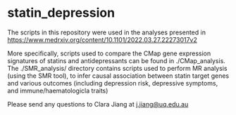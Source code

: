 # statin_depression

The scripts in this repository were used in the analyses presented in https://www.medrxiv.org/content/10.1101/2022.03.27.22273017v2

More specifically, scripts used to compare the CMap gene expression signatures of statins and antidepressants can be found in ./CMap_analysis. The ./SMR_analysis/ directory contains scripts used to perform MR analysis (using the SMR tool), to infer causal association between statin target genes and various outcomes (including depression risk, depressive symptoms, and immune/haematologicla traits)

Please send any questions to Clara Jiang at j.jiang@uq.edu.au
